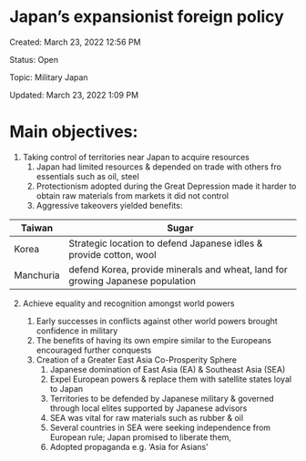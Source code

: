 # Japan’s expansionist foreign policy

Created: March 23, 2022 12:56 PM

Status: Open

Topic: Military Japan

Updated: March 23, 2022 1:09 PM

# Main objectives:

1. Taking control of territories near Japan to acquire resources
    1. Japan had limited resources & depended on trade with others fro essentials such as oil, steel
    2. Protectionism adopted during the Great Depression made it harder to obtain raw materials from markets it did not control
    3. Aggressive takeovers yielded benefits:

| Taiwan    | Sugar                                                                          |
| --------- | ------------------------------------------------------------------------------ |
| Korea     | Strategic location to defend Japanese idles & provide cotton, wool             |
| Manchuria | defend Korea, provide minerals and wheat, land for growing Japanese population |
2. Achieve equality and recognition amongst world powers

    1. Early successes in conflicts against other world powers brought confidence in military
    2. The benefits of having its own empire similar to the Europeans encouraged further conquests
    3. Creation of a Greater East Asia Co-Prosperity Sphere
        1. Japanese domination of East Asia (EA) & Southeast Asia (SEA)
        2. Expel European powers & replace them with satellite states loyal to Japan
        3. Territories to be defended by Japanese military & governed through local elites supported by Japanese advisors
        4. SEA was vital for raw materials such as rubber & oil
        5. Several countries in SEA were seeking independence from European rule; Japan promised to liberate them,
        6. Adopted propaganda e.g. ‘Asia for Asians’